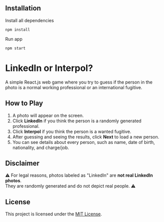 ## Installation

Install all dependencies

```
npm install
```

Run app

```
npm start
```

# LinkedIn or Interpol?

A simple React.js web game where you try to guess if the person in the photo is a normal working professional or an international fugitive.

## How to Play

1. A photo will appear on the screen.
2. Click **LinkedIn** if you think the person is a randomly generated professional.
3. Click **Interpol** if you think the person is a wanted fugitive.
4. After guessing and seeing the results, click **Next** to load a new person.
5. You can see details about every person, such as name, date of birth, nationality, and charge/job.

## Disclaimer

⚠️ For legal reasons, photos labeled as "LinkedIn" are **not real LinkedIn photos**.  
They are randomly generated and do not depict real people. ⚠️

## License

This project is licensed under the [MIT License](LICENSE).
